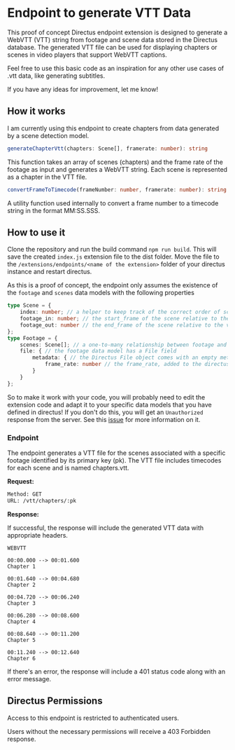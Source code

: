 # Endpoint to generate VTT Data

This proof of concept Directus endpoint extension is designed to generate a WebVTT (VTT) string from footage and scene data stored in the Directus database. The generated VTT file can be used for displaying chapters or scenes in video players that support WebVTT captions.

Feel free to use this basic code as an inspiration for any other use cases of .vtt data, like generating subtitles.

If you have any ideas for improvement, let me know!

## How it works

I am currently using this endpoint to create chapters from data generated by a scene detection model.

```ts
generateChapterVtt(chapters: Scene[], framerate: number): string
```

This function takes an array of scenes (chapters) and the frame rate of the footage as input and generates a WebVTT string. Each scene is represented as a chapter in the VTT file.

```ts
convertFrameToTimecode(frameNumber: number, framerate: number): string
```

A utility function used internally to convert a frame number to a timecode string in the format MM:SS.SSS.

## How to use it

Clone the repository and run the build command `npm run build`. This will save the created `index.js` extension file to the dist folder. Move the file to the `/extensions/endpoints/<name of the extension>` folder of your directus instance and restart directus.

As this is a proof of concept, the endpoint only assumes the existence of the `footage` and `scenes` data models with the following properties

```ts
type Scene = { 
    index: number; // a helper to keep track of the correct order of scenes
    footage_in: number; // the start_frame of the scene relative to the video (footage)
    footage_out: number // the end_frame of the scene relative to the video (footage)
};
type Footage = { 
    scenes: Scene[]; // a one-to-many relationship between footage and scenes
    file: { // the footage data model has a File field
        metadata: { // the Directus File object comes with an empty metadata json field
            frame_rate: number // the frame_rate, added to the directus file metadata field on creation
        } 
    } 
};
```

So to make it work with your code, you will probably need to edit the extension code and adapt it to your specific data models that you have defined in directus! If you don't do this, you will get an `Unauthorized` response from the server. See this [issue]("https://github.com/johind/directus-extension-generate-vtt/issues/2") for more information on it.

### Endpoint

The endpoint generates a VTT file for the scenes associated with a specific footage identified by its primary key (pk). The VTT file includes timecodes for each scene and is named chapters.vtt.

**Request:**

```txt
Method: GET
URL: /vtt/chapters/:pk
```

**Response:**

If successful, the response will include the generated VTT data with appropriate headers.

```vtt
WEBVTT

00:00.000 --> 00:01.600
Chapter 1

00:01.640 --> 00:04.680
Chapter 2

00:04.720 --> 00:06.240
Chapter 3

00:06.280 --> 00:08.600
Chapter 4

00:08.640 --> 00:11.200
Chapter 5

00:11.240 --> 00:12.640
Chapter 6
```

If there's an error, the response will include a 401 status code along with an error message.

## Directus Permissions

Access to this endpoint is restricted to authenticated users.

Users without the necessary permissions will receive a 403 Forbidden response.
